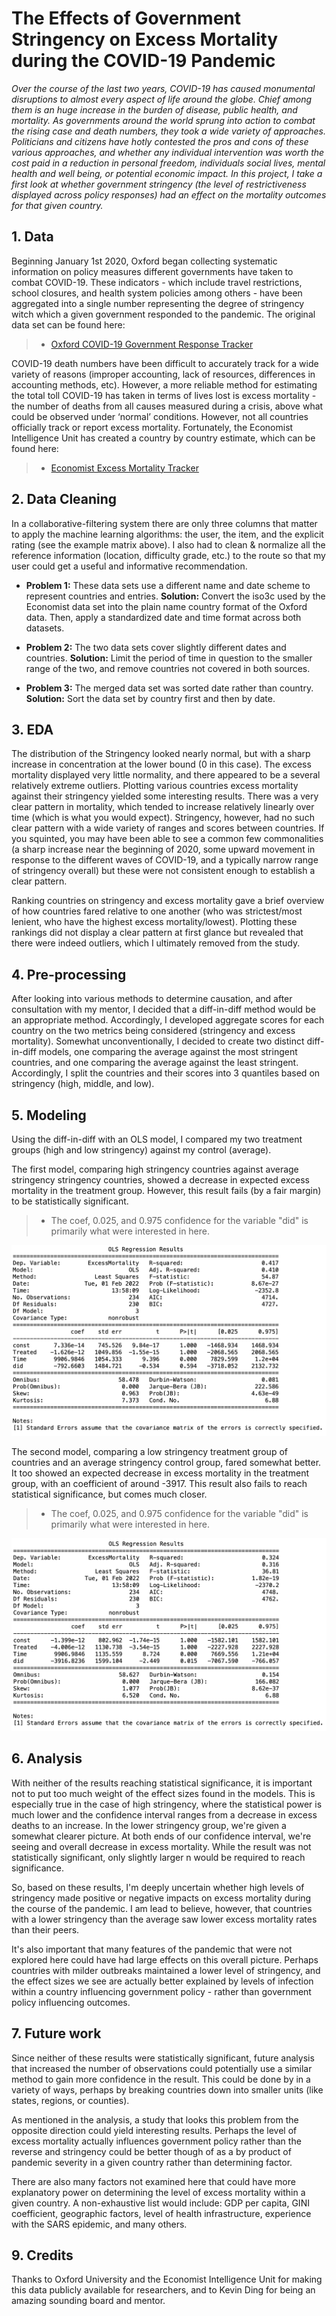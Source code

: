 

# The Effects of Government Stringency on Excess Mortality during the COVID-19 Pandemic

*Over the course of the last two years, COVID-19 has caused monumental disruptions to almost every aspect of life around the globe. Chief among them is an huge increase in the burden of disease, public health, and mortality. As governments around the world sprung into action to combat the rising case and death numbers, they took a wide variety of approaches. Politicians and citizens have hotly contested the pros and cons of these various approaches, and whether any individual intervention was worth the cost paid in a reduction in personal freedom, individuals social lives, mental health and well being, or potential economic impact. In this project, I take a first look at whether government stringency (the level of restrictiveness displayed across policy responses) had an effect on the mortality outcomes for that given country.*

## 1. Data

Beginning January 1st 2020, Oxford began collecting systematic information on policy measures different governments have taken to combat COVID-19. These indicators - which include travel restrictions, school closures, and health system policies among others - have been aggregated into a single number representing the degree of stringency witch which a given government responded to the pandemic. The original data set can be found here:

> * [Oxford COVID-19 Government Response Tracker](https://www.bsg.ox.ac.uk/research/research-projects/covid-19-government-response-tracker)

COVID-19 death numbers have been difficult to accurately track for a wide variety of reasons (improper accounting, lack of resources, differences in accounting methods, etc). However, a more reliable method for estimating the total toll COVID-19 has taken in terms of lives lost is excess mortality - the number of deaths from all causes measured during a crisis, above what could be observed under ‘normal’ conditions. However, not all countries officially track or report excess mortality. Fortunately, the Economist Intelligence Unit has created a country by country estimate, which can be found here:

> * [Economist Excess Mortality Tracker](https://www.economist.com/graphic-detail/coronavirus-excess-deaths-tracker)

## 2. Data Cleaning 

In a collaborative-filtering system there are only three columns that matter to apply the machine learning algorithms: the user, the item, and the explicit rating (see the example matrix above). I also had to clean & normalize all the reference information (location, difficulty grade, etc.) to the route so that my user could get a useful and informative recommendation.

* **Problem 1:** These data sets use a different name and date scheme to represent countries and entries. **Solution:** Convert the iso3c used by the Economist data set into the plain name country format of the Oxford data. Then, apply a standardized date and time format across both datasets.

* **Problem 2:** The two data sets cover slightly different dates and countries. **Solution:** Limit the period of time in question to the smaller range of the two, and remove countries not covered in both sources.

* **Problem 3:** The merged data set was sorted date rather than country. **Solution:** Sort the data set by country first and then by date.

## 3. EDA

The distribution of the Stringency looked nearly normal, but with a sharp increase in concentration at the lower bound (0 in this case). The excess mortality displayed very little normality, and there appeared to be a several relatively extreme outliers. Plotting various countries excess mortality against their stringency yielded some interesting results. There was a very clear pattern in mortality, which tended to increase relatively linearly over time (which is what you would expect). Stringency, however, had no such clear pattern with a wide variety of ranges and scores between countries. If you squinted, you may have been able to see a common few commonalities (a sharp increase near the beginning of 2020, some upward movement in response to the different waves of COVID-19, and a typically narrow range of stringency overall) but these were not consistent enough to establish a clear pattern. 

Ranking countries on stringency and excess mortality gave a brief overview of how countries fared relative to one another (who was strictest/most lenient, who have the highest excess mortality/lowest). Plotting these rankings did not display a clear pattern at first glance but revealed that there were indeed outliers, which I ultimately removed from the study.


## 4. Pre-processing

After looking into various methods to determine causation, and after consultation with my mentor, I decided that a diff-in-diff method would be an appropriate method. Accordingly, I developed aggregate scores for each country on the two metrics being considered (stringency and excess mortality). Somewhat unconventionally, I decided to create two distinct diff-in-diff models, one comparing the average against the most stringent countries, and one comparing the average against the least stringent. Accordingly, I split the countries and their scores into 3 quantiles based on stringency (high, middle, and low).

## 5. Modeling

Using the diff-in-diff with an OLS model, I compared my two treatment groups (high and low stringency) against my control (average).

The first model, comparing high stringency countries against average stringency stringency countries, showed a decrease in expected excess mortality in the treatment group. However, this result fails (by a fair margin) to be statistically significant.

>* The coef, 0.025, and 0.975 confidence for the variable "did" is primarily what were interested in here.

![Model 1 Results](Model1Results.png)


The second model, comparing a low stringency treatment group of countries and an average stringency control group, fared somewhat better. It too showed an expected decrease in excess mortality in the treatment group, with an coefficient of around -3917. This result also fails to reach statistical significance, but comes much closer.

>* The coef, 0.025, and 0.975 confidence for the variable "did" is primarily what were interested in here.

![Model 2 Results](Model2Results.png)


## 6. Analysis

With neither of the results reaching statistical significance, it is important not to put too much weight of the effect sizes found in the models. This is especially true in the case of high stringency, where the statistical power is much lower and the confidence interval ranges from a decrease in excess deaths to an increase. In the lower stringency group, we're given a somewhat clearer picture. At both ends of our confidence interval, we're seeing and overall decrease in excess mortality. While the result was not statistically significant, only slightly larger n would be required to reach significance. 

So, based on these results, I'm deeply uncertain whether high levels of stringency made positive or negative impacts on excess mortality during the course of the pandemic. I am lead to believe, however, that countries with a lower stringency than the average saw lower excess mortality rates than their peers.

It's also important that many features of the pandemic that were not explored here could have had large effects on this overall picture. Perhaps countries with milder outbreaks maintained a lower level of stringency, and the effect sizes we see are actually better explained by levels of infection within a country influencing government policy - rather than government policy influencing outcomes.

## 7. Future work

Since neither of these results were statistically significant, future analysis that increased the number of observations could potentially use a similar method to gain more confidence in the result. This could be done by in a variety of ways, perhaps by breaking countries down into smaller units (like states, regions, or counties). 

As mentioned in the analysis, a study that looks this problem from the opposite direction could yield interesting results. Perhaps the level of excess mortality actually influences government policy rather than the reverse and stringency could be better though of as a by product of pandemic severity in a given country rather than determining factor.

There are also many factors not examined here that could have more explanatory power on determining the level of excess mortality within a given country. A non-exhaustive list would include: GDP per capita, GINI coefficient, geographic factors, level of health infrastructure, experience with the SARS epidemic, and many others.


## 9. Credits

Thanks to Oxford University and the Economist Intelligence Unit for making this data publicly available for researchers, and to Kevin Ding for being an amazing sounding board and mentor.